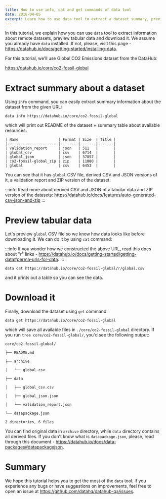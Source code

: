 ```yaml
---
title: How to use info, cat and get commands of data tool
date: 2018-04-05
excerpt: Learn how to use data tool to extract a dataset summary, preview data and download it.
---
```


In this tutorial, we explain how you can use `data` tool to extract information about remote datasets, preview tabular data and download it. We assume you already have `data` installed. If not, please, visit this page - https://datahub.io/docs/getting-started/installing-data.

For this tutorial, we'll use Global CO2 Emissions dataset from the DataHub:

https://datahub.io/core/co2-fossil-global

# Extract summary about a dataset

Using `info` command, you can easily extract summary information about the dataset from the given URL:

```
data info https://datahub.io/core/co2-fossil-global
```

which will print out README of the dataset + summary table about available resources:

```cli-output
| Name                  | Format | Size  | Title |
|-----------------------|--------|-------|-------|
| validation_report     | json   | 511   |       |
| global_csv            | csv    | 6714  |       |
| global_json           | json   | 37857 |       |
| co2-fossil-global_zip | zip    | 11080 |       |
| global                | csv    | 6453  |       |
```

You can see that it has `global` CSV file, derived CSV and JSON versions of it, a validation report and ZIP version of the dataset.

:::info
Read more about derived CSV and JSON of a tabular data and ZIP version of the datasets:
https://datahub.io/docs/features/auto-generated-csv-json-and-zip
:::

# Preview tabular data

Let's preview `global` CSV file so we know how data looks like before downloading it. We can do it by using `cat` command:

:::info
If you wonder how we constructed the above URL, read this docs about "r" links - https://datahub.io/docs/getting-started/getting-data#perma-urls-for-data.
:::

```
data cat https://datahub.io/core/co2-fossil-global/r/global.csv
```

and it prints out a table so you can see the data.

# Download it

Finally, download the dataset using `get` command:

```
data get https://datahub.io/core/co2-fossil-global
```

which will save all available files in `./core/co2-fossil-global` directory. If you run `tree core/co2-fossil-global/`, you'd see the following output:

```cli-output
core/co2-fossil-global/

├── README.md

├── archive

│   └── global.csv

├── data

│   ├── global_csv.csv

│   ├── global_json.json

│   └── validation_report.json

└── datapackage.json

2 directories, 6 files
```

You can find original data in `archive` directory, while `data` directory contains all derived files. If you don't know what is `datapackage.json`, please, read through this document - https://datahub.io/docs/data-packages#datapackagejson.

# Summary

We hope this tutorial helps you to get the most of the `data` tool. If you experience any bugs or have suggestions on improvements, feel free to open an issue at https://github.com/datahq/datahub-qa/issues.
